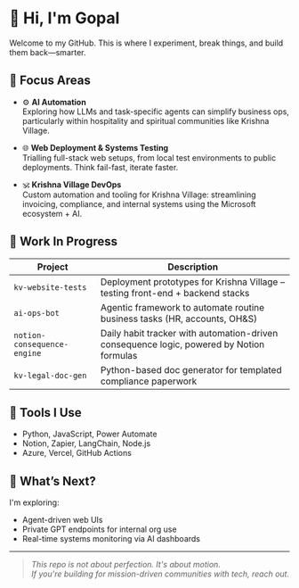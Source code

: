 # 👋 Hi, I'm Gopal

Welcome to my GitHub. This is where I experiment, break things, and build them back—smarter.

## 🧠 Focus Areas

- ⚙️ **AI Automation**  
  Exploring how LLMs and task-specific agents can simplify business ops, particularly within hospitality and spiritual communities like Krishna Village.

- 🌐 **Web Deployment & Systems Testing**  
  Trialling full-stack web setups, from local test environments to public deployments. Think fail-fast, iterate faster.

- 🕉️ **Krishna Village DevOps**  
  Custom automation and tooling for Krishna Village: streamlining invoicing, compliance, and internal systems using the Microsoft ecosystem + AI.

## 🚧 Work In Progress

| Project | Description |
|--------|-------------|
| `kv-website-tests` | Deployment prototypes for Krishna Village – testing front-end + backend stacks |
| `ai-ops-bot` | Agentic framework to automate routine business tasks (HR, accounts, OH&S) |
| `notion-consequence-engine` | Daily habit tracker with automation-driven consequence logic, powered by Notion formulas |
| `kv-legal-doc-gen` | Python-based doc generator for templated compliance paperwork |

## 🔧 Tools I Use

- Python, JavaScript, Power Automate
- Notion, Zapier, LangChain, Node.js
- Azure, Vercel, GitHub Actions

## 📌 What’s Next?

I'm exploring:
- Agent-driven web UIs  
- Private GPT endpoints for internal org use  
- Real-time systems monitoring via AI dashboards

---

> *This repo is not about perfection. It's about motion.*  
> *If you're building for mission-driven communities with tech, reach out.*
